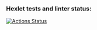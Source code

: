 ### Hexlet tests and linter status:
[![Actions Status](https://github.com/Vandopal/frontend-project-11/actions/workflows/hexlet-check.yml/badge.svg)](https://github.com/Vandopal/frontend-project-11/actions)